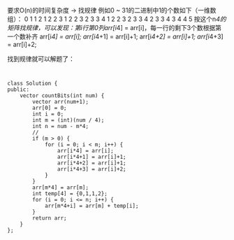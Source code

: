 要求O(n)的时间复杂度 -> 找规律
例如0 ~ 31的二进制中1的个数如下（一维数组）：
0 1 1 2
1 2 2 3
1 2 2 3
2 3 3 4
1 2 2 3
2 3 3 4
2 3 3 4
3 4 4 5
按这个n*4的矩阵找规律，可以发现：第i行第0列arr[i*4] = arr[i]，每一行的剩下3个数根据第一个数补齐
arr[i*4] = arr[i];
arr[i*4+1] = arr[i]+1;
arr[i*4+2] = arr[i]+1;
arr[i*4+3] = arr[i]+2;

找到规律就可以解题了：
<code>
<pre>
class Solution {
public:
    vector<int> countBits(int num) {
        vector<int> arr(num+1);
        arr[0] = 0;
        int i = 0;
        int m = (int)(num / 4);
        int n = num - m*4;
        //
        if (m > 0) {
            for (i = 0; i < m; i++) {
                arr[i*4] = arr[i];
                arr[i*4+1] = arr[i]+1;
                arr[i*4+2] = arr[i]+1;
                arr[i*4+3] = arr[i]+2;
            }
        }
        arr[m*4] = arr[m];
        int temp[4] = {0,1,1,2};
        for (i = 0; i <= n; i++) {
            arr[m*4+i] = arr[m] + temp[i];
        }
        return arr;
    }
};

</pre>
</code>
